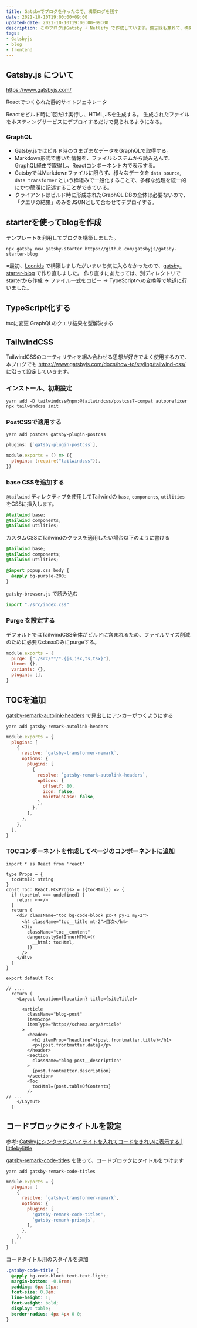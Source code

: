 ```yaml
---
title: Gatsbyでブログを作ったので、構築ログを残す
date: 2021-10-10T19:00:00+09:00
updated-date: 2021-10-10T19:00:00+09:00
description: このブログはGatsby + Netlify で作成しています。備忘録も兼ねて、構築ログを残しておきます。
tags:
- Gatsbyjs
- blog
- frontend
---
```


## Gatsby.js について

<https://www.gatsbyjs.com/>

Reactでつくられた静的サイトジェネレータ

Reactをビルド時に1回だけ実行し、HTML,JSを生成する。
生成されたファイルをホスティングサービスにデプロイするだけで見られるようになる。

### GraphQL

* Gatsby.jsではビルド時のさまざまなデータをGraphQLで取得する。
* Markdown形式で書いた情報を、ファイルシステムから読み込んで、GraphQL経由で取得し、Reactコンポーネント内で表示する。
* GatsbyではMarkdownファイルに限らず、様々なデータを `data source`, `data transformer` という枠組みで一般化することで、多様な処理を統一的にかつ簡潔に記述することができている。
* クライアントはビルド時に形成されたGraphQL DBの全体は必要ないので、「クエリの結果」のみをJSONとして合わせてデプロイする。

## starterを使ってblogを作成

テンプレートを利用してブログを構築しました。

````shell
npx gatsby new gatsby-starter https://github.com/gatsbyjs/gatsby-starter-blog
````

※最初、[Leonids](https://www.gatsbyjs.com/starters/renyuanz/leonids/) で構築しましたがいまいち気に入らなかったので、[gatsby-starter-blog](https://www.gatsbyjs.com/starters/gatsbyjs/gatsby-starter-blog) で作り直しました。
作り直すにあたっては、別ディレクトリでstarterから作成 → ファイル一式をコピー → TypeScriptへの変換等で地道に行いました。

## TypeScript化する

tsxに変更
GraphQLのクエリ結果を型解決する

## TailwindCSS

TailwindCSSのユーティリティを組み合わせる思想が好きでよく使用するので、本ブログでも
<https://www.gatsbyjs.com/docs/how-to/styling/tailwind-css/>
に沿って設定していきます。

### インストール、初期設定

````shell
yarn add -D tailwindcss@npm:@tailwindcss/postcss7-compat autoprefixer
npx tailwindcss init
````

### PostCSSで適用する

````shell
yarn add postcss gatsby-plugin-postcss
````

````javascript:title=gatsby-config.js
plugins: [`gatsby-plugin-postcss`],
````

````javascript:title=postcss.config.js
module.exports = () => ({
  plugins: [require("tailwindcss")],
})
````

### base CSSを追加する

`@tailwind` ディレクティブを使用してTailwindの `base`, `components`, `utilities` をCSSに挿入します。

````css:title=src/index.css
@tailwind base;
@tailwind components;
@tailwind utilities;
````

カスタムCSSにTailwindのクラスを適用したい場合以下のように書ける

````css:title=src/index.css
@tailwind base;
@tailwind components;
@tailwind utilities;

@import popup.css body {
  @apply bg-purple-200;
}
````

`gatsby-browser.js` で読み込む

````javascript:title=gatsby-browser.js
import "./src/index.css"
````

### Purge を設定する

デフォルトではTailwindCSS全体がビルドに含まれるため、ファイルサイズ削減のために必要なclassのみにpurgeする。

````javascript:title=tailwind.config.js
module.exports = {
  purge: ["./src/**/*.{js,jsx,ts,tsx}"],
  theme: {},
  variants: {},
  plugins: [],
}
````

## TOCを追加

[gatsby-remark-autolink-headers](https://www.gatsbyjs.com/plugins/gatsby-remark-autolink-headers/) で見出しにアンカーがつくようにする

````shell
yarn add gatsby-remark-autolink-headers
````

````javascript:title=gatsby-config.js
module.exports = {
  plugins: [
    {
      resolve: `gatsby-transformer-remark`,
      options: {
        plugins: [
          {
            resolve: `gatsby-remark-autolink-headers`,
            options: {
              offsetY: 80,
              icon: false,
              maintainCase: false,
            },
          },
        ],
      },
    },
  ],
}
````

### TOCコンポーネントを作成してページのコンポーネントに追加

````typescript:toc.tsx
import * as React from 'react'

type Props = {
  tocHtml?: string
}
const Toc: React.FC<Props> = ({tocHtml}) => {
  if (tocHtml === undefined) {
    return <></>
  }
  return (
    <div className="toc bg-code-block px-4 py-1 my-2">
      <h4 className="toc__title mt-2">目次</h4>
      <div
        className="toc__content"
        dangerouslySetInnerHTML={{
          __html: tocHtml,
        }}
      />
    </div>
  )
}

export default Toc
````

````typescript:bolg-post.tsx
// ....
  return (
    <Layout location={location} title={siteTitle}>

      <article
        className="blog-post"
        itemScope
        itemType="http://schema.org/Article"
      >
        <header>
          <h1 itemProp="headline">{post.frontmatter.title}</h1>
          <p>{post.frontmatter.date}</p>
        </header>
        <section
          className="blog-post__description"
        >
          {post.frontmatter.description}
        </section>
        <Toc
          tocHtml={post.tableOfContents}
        />
// ...
    </Layout>
  )
````

## コードブロックにタイトルを設定

参考: [Gatsbyにシンタックスハイライトを入れてコードをきれいに表示する | littlebylittle](https://littlebylittle.work/2020/01/gatsby-syntax-highlighting/)

[gatsby-remark-code-titles](https://www.gatsbyjs.com/plugins/gatsby-remark-code-titles/) を使って、コードブロックにタイトルをつけます

````shell
yarn add gatsby-remark-code-titles
````

````javascript:title=gatsby-config.js
module.exports = {
  plugins: [
    {
      resolve: `gatsby-transformer-remark`,
      options: {
        plugins: [
          'gatsby-remark-code-titles',
          `gatsby-remark-prismjs`,
        ],
      },
    },
  ],
}
````

コードタイトル用のスタイルを追加

````css:title=index.css
.gatsby-code-title {
  @apply bg-code-block text-text-light;
  margin-bottom: -0.6rem;
  padding: 6px 12px;
  font-size: 0.8em;
  line-height: 1;
  font-weight: bold;
  display: table;
  border-radius: 4px 4px 0 0;
}
````
